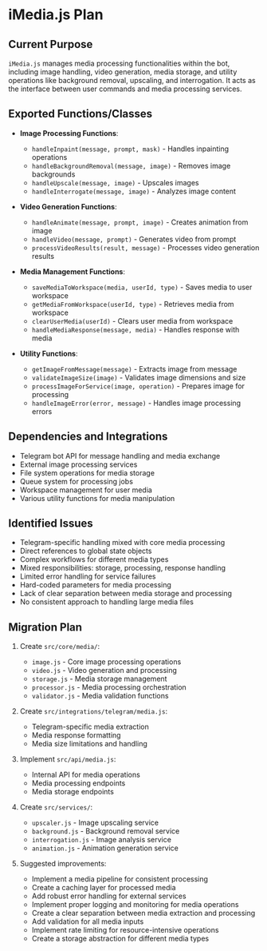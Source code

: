 # iMedia.js Plan

## Current Purpose
`iMedia.js` manages media processing functionalities within the bot, including image handling, video generation, media storage, and utility operations like background removal, upscaling, and interrogation. It acts as the interface between user commands and media processing services.

## Exported Functions/Classes
- **Image Processing Functions**:
  - `handleInpaint(message, prompt, mask)` - Handles inpainting operations
  - `handleBackgroundRemoval(message, image)` - Removes image backgrounds
  - `handleUpscale(message, image)` - Upscales images
  - `handleInterrogate(message, image)` - Analyzes image content

- **Video Generation Functions**:
  - `handleAnimate(message, prompt, image)` - Creates animation from image
  - `handleVideo(message, prompt)` - Generates video from prompt
  - `processVideoResults(result, message)` - Processes video generation results

- **Media Management Functions**:
  - `saveMediaToWorkspace(media, userId, type)` - Saves media to user workspace
  - `getMediaFromWorkspace(userId, type)` - Retrieves media from workspace
  - `clearUserMedia(userId)` - Clears user media from workspace
  - `handleMediaResponse(message, media)` - Handles response with media

- **Utility Functions**:
  - `getImageFromMessage(message)` - Extracts image from message
  - `validateImageSize(image)` - Validates image dimensions and size
  - `processImageForService(image, operation)` - Prepares image for processing
  - `handleImageError(error, message)` - Handles image processing errors

## Dependencies and Integrations
- Telegram bot API for message handling and media exchange
- External image processing services
- File system operations for media storage
- Queue system for processing jobs
- Workspace management for user media
- Various utility functions for media manipulation

## Identified Issues
- Telegram-specific handling mixed with core media processing
- Direct references to global state objects
- Complex workflows for different media types
- Mixed responsibilities: storage, processing, response handling
- Limited error handling for service failures
- Hard-coded parameters for media processing
- Lack of clear separation between media storage and processing
- No consistent approach to handling large media files

## Migration Plan
1. Create `src/core/media/`:
   - `image.js` - Core image processing operations
   - `video.js` - Video generation and processing
   - `storage.js` - Media storage management
   - `processor.js` - Media processing orchestration
   - `validator.js` - Media validation functions

2. Create `src/integrations/telegram/media.js`:
   - Telegram-specific media extraction
   - Media response formatting
   - Media size limitations and handling

3. Implement `src/api/media.js`:
   - Internal API for media operations
   - Media processing endpoints
   - Media storage endpoints

4. Create `src/services/`:
   - `upscaler.js` - Image upscaling service
   - `background.js` - Background removal service
   - `interrogation.js` - Image analysis service
   - `animation.js` - Animation generation service

5. Suggested improvements:
   - Implement a media pipeline for consistent processing
   - Create a caching layer for processed media
   - Add robust error handling for external services
   - Implement proper logging and monitoring for media operations
   - Create a clear separation between media extraction and processing
   - Add validation for all media inputs
   - Implement rate limiting for resource-intensive operations
   - Create a storage abstraction for different media types 